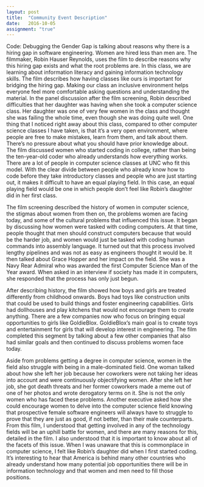 ```yaml
---
layout: post
title:  "Community Event Description"
date:   2016-10-05
assignment: "true"
---
```

Code: Debugging the Gender Gap is talking about reasons why there is a hiring gap in software engineering. Women are hired less than men are. The filmmaker, Robin Hauser Reynolds, uses the film to describe reasons why this hiring gap exists and what the root problems are. In this class, we are learning about information literacy and gaining information technology skills. The film describes how having classes like ours is important for bridging the hiring gap. Making our class an inclusive environment helps everyone feel more comfortable asking questions and understanding the material. In the panel discussion after the film screening, Robin described difficulties that her daughter was having when she took a computer science class. Her daughter was one of very few women in the class and thought she was failing the whole time, even though she was doing quite well. One thing that I noticed right away about this class, compared to other computer science classes I have taken, is that it’s a very open environment, where people are free to make mistakes, learn from them, and talk about them. There’s no pressure about what you should have prior knowledge about. The film discussed women who started coding in college, rather than being the ten-year-old coder who already understands how everything works. There are a lot of people in computer science classes at UNC who fit this model. With the clear divide between people who already know how to code before they take introductory classes and people who are just starting out, it makes it difficult to have an equal playing field. In this case, an equal playing field would be one in which people don’t feel like Robin’s daughter did in her first class.

The film screening described the history of women in computer science, the stigmas about women from then on, the problems women are facing today, and some of the cultural problems that influenced this issue. It began by discussing how women were tasked with coding computers. At that time, people thought that men should construct computers because that would be the harder job, and women would just be tasked with coding human commands into assembly language. It turned out that this process involved lengthy pipelines and was not as easy as engineers thought it would be. It then talked about Grace Hopper and her impact on the field. She was a Navy Rear Admiral who was awarded the first Computer Science Man of the Year award. When asked in an interview if society has made it in computers, she responded that the process has only just begun. 

After describing history, the film showed how boys and girls are treated differently from childhood onwards. Boys had toys like construction units that could be used to build things and foster engineering capabilities. Girls had dollhouses and play kitchens that would not encourage them to create anything. There are a few companies now who focus on bringing equal opportunities to girls like GoldieBlox. GoldieBlox’s main goal is to create toys and entertainment for girls that will develop interest in engineering. The film completed this segment by talking about a few other companies that also had similar goals and then continued to discuss problems women face today. 

Aside from problems getting a degree in computer science, women in the field also struggle with being in a male-dominated field. One woman talked about how she left her job because her coworkers were not taking her ideas into account and were continuously objectifying women. After she left her job, she got death threats and her former coworkers made a meme out of one of her photos and wrote derogatory terms on it. She is not the only women who has faced these problems. Another executive asked how she could encourage women to delve into the computer science field knowing that prospective female software engineers will always have to struggle to prove that they are just as good, if not better, than their male counterparts. From this film, I understood that getting involved in any of the technology fields will be an uphill battle for women, and there are many reasons for this, detailed in the film. I also understood that it is important to know about all of the facets of this issue. When I was unaware that this is commonplace in computer science, I felt like Robin’s daughter did when I first started coding. It’s interesting to hear that America is behind many other countries who already understand how many potential job opportunities there will be in information technology and that women and men need to fill those positions.
